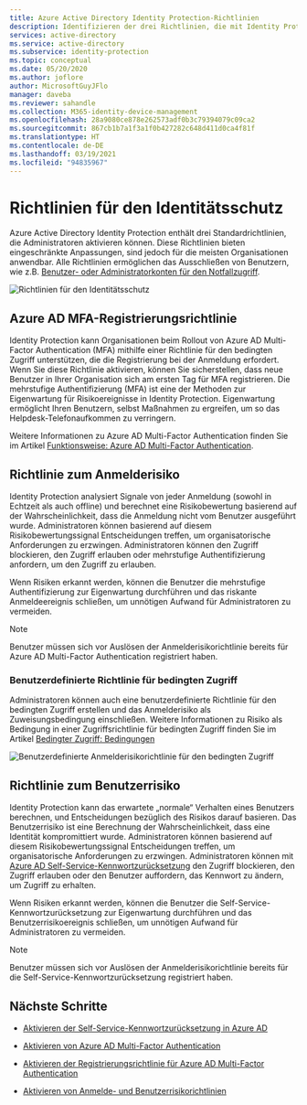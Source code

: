 ```yaml
---
title: Azure Active Directory Identity Protection-Richtlinien
description: Identifizieren der drei Richtlinien, die mit Identity Protection aktiviert sind
services: active-directory
ms.service: active-directory
ms.subservice: identity-protection
ms.topic: conceptual
ms.date: 05/20/2020
ms.author: joflore
author: MicrosoftGuyJFlo
manager: daveba
ms.reviewer: sahandle
ms.collection: M365-identity-device-management
ms.openlocfilehash: 28a9080ce878e262573adf0b3c79394079c09ca2
ms.sourcegitcommit: 867cb1b7a1f3a1f0b427282c648d411d0ca4f81f
ms.translationtype: HT
ms.contentlocale: de-DE
ms.lasthandoff: 03/19/2021
ms.locfileid: "94835967"
---
```

# <a name="identity-protection-policies"></a>Richtlinien für den Identitätsschutz

Azure Active Directory Identity Protection enthält drei Standardrichtlinien, die Administratoren aktivieren können. Diese Richtlinien bieten eingeschränkte Anpassungen, sind jedoch für die meisten Organisationen anwendbar. Alle Richtlinien ermöglichen das Ausschließen von Benutzern, wie z.B. [Benutzer- oder Administratorkonten für den Notfallzugriff](../roles/security-emergency-access.md).

![Richtlinien für den Identitätsschutz](./media/concept-identity-protection-policies/identity-protection-policies.png)

## <a name="azure-ad-mfa-registration-policy"></a>Azure AD MFA-Registrierungsrichtlinie

Identity Protection kann Organisationen beim Rollout von Azure AD Multi-Factor Authentication (MFA) mithilfe einer Richtlinie für den bedingten Zugriff unterstützen, die die Registrierung bei der Anmeldung erfordert. Wenn Sie diese Richtlinie aktivieren, können Sie sicherstellen, dass neue Benutzer in Ihrer Organisation sich am ersten Tag für MFA registrieren. Die mehrstufige Authentifizierung (MFA) ist eine der Methoden zur Eigenwartung für Risikoereignisse in Identity Protection. Eigenwartung ermöglicht Ihren Benutzern, selbst Maßnahmen zu ergreifen, um so das Helpdesk-Telefonaufkommen zu verringern.

Weitere Informationen zu Azure AD Multi-Factor Authentication finden Sie im Artikel [Funktionsweise: Azure AD Multi-Factor Authentication](../authentication/concept-mfa-howitworks.md).

## <a name="sign-in-risk-policy"></a>Richtlinie zum Anmelderisiko

Identity Protection analysiert Signale von jeder Anmeldung (sowohl in Echtzeit als auch offline) und berechnet eine Risikobewertung basierend auf der Wahrscheinlichkeit, dass die Anmeldung nicht vom Benutzer ausgeführt wurde. Administratoren können basierend auf diesem Risikobewertungssignal Entscheidungen treffen, um organisatorische Anforderungen zu erzwingen. Administratoren können den Zugriff blockieren, den Zugriff erlauben oder mehrstufige Authentifizierung anfordern, um den Zugriff zu erlauben.

Wenn Risiken erkannt werden, können die Benutzer die mehrstufige Authentifizierung zur Eigenwartung durchführen und das riskante Anmeldeereignis schließen, um unnötigen Aufwand für Administratoren zu vermeiden.

> [!NOTE] 
> Benutzer müssen sich vor Auslösen der Anmelderisikorichtlinie bereits für Azure AD Multi-Factor Authentication registriert haben.

### <a name="custom-conditional-access-policy"></a>Benutzerdefinierte Richtlinie für bedingten Zugriff

Administratoren können auch eine benutzerdefinierte Richtlinie für den bedingten Zugriff erstellen und das Anmelderisiko als Zuweisungsbedingung einschließen. Weitere Informationen zu Risiko als Bedingung in einer Zugriffsrichtlinie für bedingten Zugriff finden Sie im Artikel [Bedingter Zugriff: Bedingungen](../conditional-access/concept-conditional-access-conditions.md#sign-in-risk)

![Benutzerdefinierte Anmelderisikorichtlinie für den bedingten Zugriff](./media/concept-identity-protection-policies/identity-protection-custom-sign-in-policy.png)

## <a name="user-risk-policy"></a>Richtlinie zum Benutzerrisiko

Identity Protection kann das erwartete „normale“ Verhalten eines Benutzers berechnen, und Entscheidungen bezüglich des Risikos darauf basieren. Das Benutzerrisiko ist eine Berechnung der Wahrscheinlichkeit, dass eine Identität kompromittiert wurde. Administratoren können basierend auf diesem Risikobewertungssignal Entscheidungen treffen, um organisatorische Anforderungen zu erzwingen. Administratoren können mit [Azure AD Self-Service-Kennwortzurücksetzung](../authentication/howto-sspr-deployment.md) den Zugriff blockieren, den Zugriff erlauben oder den Benutzer auffordern, das Kennwort zu ändern, um Zugriff zu erhalten.

Wenn Risiken erkannt werden, können die Benutzer die Self-Service-Kennwortzurücksetzung zur Eigenwartung durchführen und das Benutzerrisikoereignis schließen, um unnötigen Aufwand für Administratoren zu vermeiden.

> [!NOTE] 
> Benutzer müssen sich vor Auslösen der Anmelderisikorichtlinie bereits für die Self-Service-Kennwortzurücksetzung registriert haben.

## <a name="next-steps"></a>Nächste Schritte

- [Aktivieren der Self-Service-Kennwortzurücksetzung in Azure AD](../authentication/howto-sspr-deployment.md)

- [Aktivieren von Azure AD Multi-Factor Authentication](../authentication/howto-mfa-getstarted.md)

- [Aktivieren der Registrierungsrichtlinie für Azure AD Multi-Factor Authentication](howto-identity-protection-configure-mfa-policy.md)

- [Aktivieren von Anmelde- und Benutzerrisikorichtlinien](howto-identity-protection-configure-risk-policies.md)
